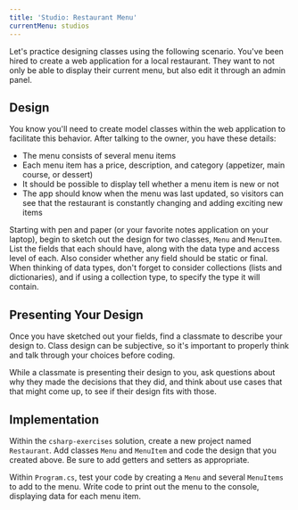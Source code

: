 ```yaml
---
title: 'Studio: Restaurant Menu'
currentMenu: studios
---
```


Let's practice designing classes using the following scenario. You've been hired to create a web application for a local restaurant. They want to not only be able to display their current menu, but also edit it through an admin panel.

## Design

You know you'll need to create model classes within the web application to facilitate this behavior. After talking to the owner, you have these details:

- The menu consists of several menu items
- Each menu item has a price, description, and category (appetizer, main course, or dessert)
- It should be possible to display tell whether a menu item is new or not
- The app should know when the menu was last updated, so visitors can see that the restaurant is constantly changing and adding exciting new items

Starting with pen and paper (or your favorite notes application on your laptop), begin to sketch out the design for two classes, `Menu` and `MenuItem`. List the fields that each should have, along with the data type and access level of each. Also consider whether any field should be static or final. When thinking of data types, don't forget to consider collections (lists and dictionaries), and if using a collection type, to specify the type it will contain.

## Presenting Your Design

Once you have sketched out your fields, find a classmate to describe your design to. Class design can be subjective, so it's important to properly think and talk through your choices before coding.

While a classmate is presenting their design to you, ask questions about why they made the decisions that they did, and think about use cases that that might come up, to see if their design fits with those.

## Implementation

Within the `csharp-exercises` solution, create a new project named `Restaurant`. Add classes `Menu` and `MenuItem` and code the design that you created above. Be sure to add getters and setters as appropriate.

Within `Program.cs`, test your code by creating a `Menu` and several `MenuItems` to add to the menu. Write code to print out the menu to the console, displaying data for each menu item.

